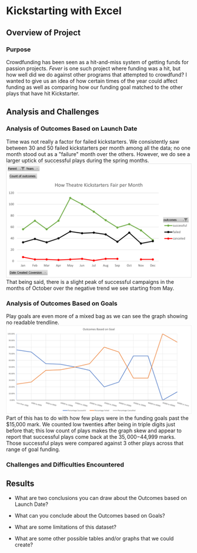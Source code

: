 # Kickstarting with Excel

## Overview of Project

### Purpose
Crowdfunding has been seen as a hit-and-miss system of getting funds for passion projects. *Fever* is one such project where funding was a hit, but how well did we do against other programs that attempted to crowdfund? I wanted to give us an idea of how certain times of the year could affect funding as well as comparing how our funding goal matched to the other plays that have hit Kickstarter.

## Analysis and Challenges

### Analysis of Outcomes Based on Launch Date
Time was not really a factor for failed kickstarters. We consistently saw between 30 and 50 failed kickstarters per month among all the data; no one month stood out as a "failure" month over the others. However, we do see a larger uptick of successful plays during the spring months. ![Nothing too significant here](https://github.com/Atros04/kickstarter-analysis/blob/main/resources/Theater_Outcomes_vs_Launch.png) That being said, there is a slight peak of successful campaigns in the months of October over the negative trend we see starting from May.

### Analysis of Outcomes Based on Goals
Play goals are even more of a mixed bag as we can see the graph showing no readable trendline. ![The chart shows nothing statistically significant](https://github.com/Atros04/kickstarter-analysis/blob/main/resources/Outcomes_vs_Goals.png) Part of this has to do with how few plays were in the funding goals past the $15,000 mark. We counted low twenties after being in triple digits just before that; this low count of plays makes the graph skew and appear to report that successful plays come back at the $35,000-$44,999 marks. Those successful plays were compared against 3 other plays across that range of goal funding.  

### Challenges and Difficulties Encountered

## Results

- What are two conclusions you can draw about the Outcomes based on Launch Date?

- What can you conclude about the Outcomes based on Goals?

- What are some limitations of this dataset?

- What are some other possible tables and/or graphs that we could create?
